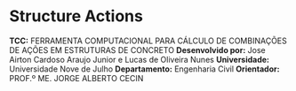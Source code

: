 # Structure Actions
<b>TCC:</b> FERRAMENTA COMPUTACIONAL PARA CÁLCULO DE COMBINAÇÕES DE AÇÕES EM ESTRUTURAS DE CONCRETO
<b>Desenvolvido por:</b> Jose Airton Cardoso Araujo Junior e Lucas de Oliveira Nunes
<b>Universidade:</b> Universidade Nove de Julho
<b>Departamento:</b> Engenharia Civil
<b>Orientador:</b> PROF.º ME. JORGE ALBERTO CECIN


